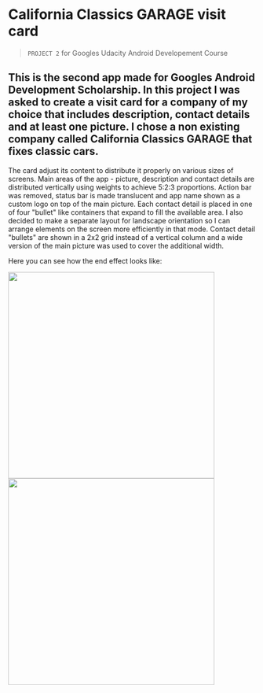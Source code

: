 # California Classics GARAGE visit card
>`PROJECT 2` for Googles Udacity Android Developement Course

This is the second app made for Googles Android Development Scholarship. In this project I was asked to create a visit card for a company of my choice that includes description, contact details and at least one picture. I chose a non existing company called California Classics GARAGE that fixes classic cars.
----------------------------
The card adjust its content to distribute it properly on various sizes of screens. Main areas of the app - picture, description and contact details are distributed vertically using weights to achieve 5:2:3 proportions. Action bar was removed, status bar is made translucent and app name shown as a custom logo on top of the main picture. Each contact detail is placed in one of four "bullet" like containers that expand to fill the available area. I also decided to make a separate layout for landscape orientation so I can arrange elements on the screen more efficiently in that mode. Contact detail "bullets" are shown in a 2x2 grid instead of a vertical column and a wide version of the main picture was used to cover the additional width.

Here you can see how the end effect looks like:

<img src="https://cloud.githubusercontent.com/assets/25821037/23335834/f91bb480-fbbd-11e6-86b7-f06d7134f81b.jpg" align="center" height="420" > <img src="https://cloud.githubusercontent.com/assets/25821037/23335835/f91e107c-fbbd-11e6-981c-ebf57a79e46a.jpg" align="center" width="420" >
